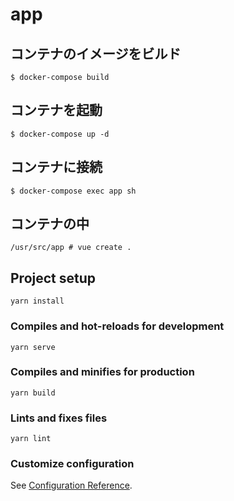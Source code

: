 # app

## コンテナのイメージをビルド
```
$ docker-compose build
```

## コンテナを起動
```
$ docker-compose up -d
```

## コンテナに接続
```
$ docker-compose exec app sh
```

## コンテナの中
```
/usr/src/app # vue create .
```

## Project setup
```
yarn install
```

### Compiles and hot-reloads for development
```
yarn serve
```

### Compiles and minifies for production
```
yarn build
```

### Lints and fixes files
```
yarn lint
```

### Customize configuration
See [Configuration Reference](https://cli.vuejs.org/config/).
